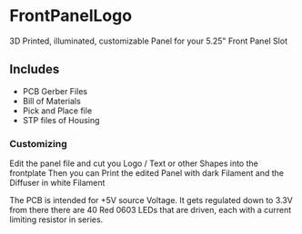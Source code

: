 # FrontPanelLogo
3D Printed, illuminated, customizable Panel for your 5.25" Front Panel Slot


## Includes

- PCB Gerber Files
- Bill of Materials
- Pick and Place file
- STP files of Housing

### Customizing

Edit the panel file and cut you Logo / Text or other Shapes into the frontplate
Then you can Print the edited Panel with dark Filament and the Diffuser in white Filament

The PCB is intended for +5V source Voltage. It gets regulated down to 3.3V
from there there are 40 Red 0603 LEDs that are driven, each with a current limiting resistor in series.
